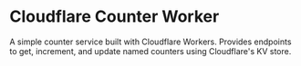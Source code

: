 # Cloudflare Counter Worker

A simple counter service built with Cloudflare Workers. Provides endpoints to get, increment, and update named counters using Cloudflare's KV store.
